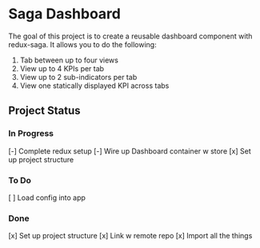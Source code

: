 # Saga Dashboard

The goal of this project is to create a reusable dashboard component with redux-saga. It allows you to do the following:
1) Tab between up to four views
2) View up to 4 KPIs per tab
3) View up to 2 sub-indicators per tab
4) View one statically displayed KPI across tabs

## Project Status

### In Progress
[-] Complete redux setup
[-] Wire up Dashboard container w store
[x] Set up project structure

### To Do
[ ] Load config into app


### Done
[x] Set up project structure
[x] Link w remote repo
[x] Import all the things